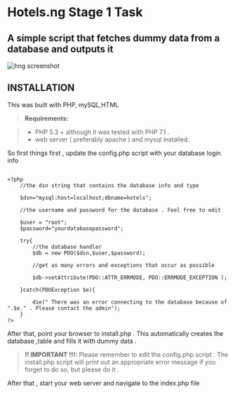 
Hotels.ng Stage 1 Task
===================
A simple script that fetches dummy data from a database and outputs it
----------

![hng screenshot](https://res.cloudinary.com/dsreqkgmh/image/upload/v1503061689/Screenshot_from_2017-08-18_14_02_19_fbkhbf.png "hng screenshot")

INSTALLATION
-------------
This was built with PHP, mySQL,HTML


> **Requirements:**

> - PHP 5.3 + although it was tested with PHP 7.1 .
> - web server ( preferably apache ) and mysql installed.


So first things first , update the config.php script with your database login info <i class="icon-file"></i>


```

<?php
 	//the dsn string that contains the database info and type
 	
 	$dsn="mysql:host=localhost;dbname=hotels";

 	//the username and password for the database . Feel free to edit
 	
 	$user = "root";
 	$password="yourdatabasepassword";

 	try{
		//the database handler
		$db = new PDO($dsn,$user,$password);

		//get as many errors and exceptions that occur as possible
		
		$db->setAttribute(PDO::ATTR_ERRMODE, PDO::ERRMODE_EXCEPTION );

 	}catch(PDOException $e){

 		die(" There was an error connecting to the database because of ".$e." . Please contact the admin");
 	}
?>
```
	
	
	
After that, point your browser to install.php . This automatically creates the database ,table and fills it with dummy data .

> **!! IMPORTANT !!!:**
>  Please remember to edit the config.php script . The install.php script will print out an appropriate error message if you forget to do so, but please do it .

After that , start your web server and navigate to the index.php file 
